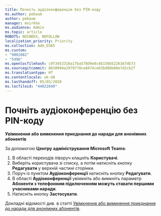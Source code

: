 ```yaml
---
title: Почніть аудіоконференцію без PIN-коду
ms.author: pebaum
author: pebaum
manager: mnirkhe
ms.audience: Admin
ms.topic: article
ROBOTS: NOINDEX, NOFOLLOW
localization_priority: Priority
ms.collection: Adm_O365
ms.custom:
- "9002882"
- "5496"
ms.openlocfilehash: c9f3453318a17ba578d9e8c4b158b5226167db73
ms.sourcegitcommit: 8b50994a2979778ce8474ce83bd86b60e7d2cb2f
ms.translationtype: HT
ms.contentlocale: uk-UA
ms.lasthandoff: 05/05/2020
ms.locfileid: "44022640"
---
```

# <a name="start-an-audio-conference-without-a-pin"></a>Почніть аудіоконференцію без PIN-коду

**Увімкнення або вимкнення приєднання до наради для анонімних абонентів**

За допомогою **Центру адміністрування Microsoft Teams**:

1. В області переходів ліворуч клацніть **Користувачі**.
2. Виберіть користувача зі списку, а потім натисніть кнопку **Редагувати** у верхній частині сторінки.
3. Поруч із пунктом **Аудіоконференції** натисніть кнопку **Редагувати**.
4. В області **Аудіоконференції** увімкніть або вимкніть параметр **Абоненти з телефонним підключенням можуть ставати першими учасниками наради**.
5. Натисніть кнопку **Застосувати**.

Докладні відомості див. в статті [Увімкнення або вимкнення приєднання до наради для анонімних абонентів](https://docs.microsoft.com/microsoftteams/start-an-audio-conference-over-the-phone-without-a-pin-in-teams).
